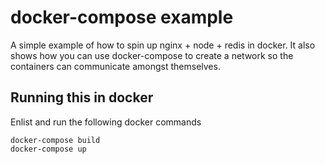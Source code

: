 # docker-compose example

A simple example of how to spin up nginx + node + redis in docker. It also shows how you can use docker-compose to create a network so the containers can communicate amongst themselves. 

## Running this in docker

Enlist and run the following docker commands

```linux
docker-compose build
docker-compose up
```